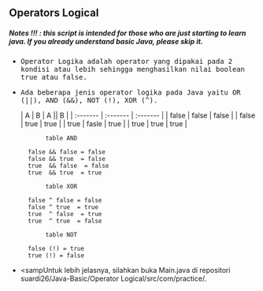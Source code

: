 ## Operators Logical
##### Notes !!! : this script is intended for those who are just starting to learn java. If you already understand basic Java, please skip it.

- <samp>Operator Logika adalah operator yang dipakai pada 2 kondisi atau lebih sehingga menghasilkan nilai boolean true atau false.</samp>

- <samp>Ada beberapa jenis operator logika pada Java yaitu OR (||), AND (&&), NOT (!), XOR (^).</samp>
   
  |    A     |    B     |  A || B  |
  | :------- | :------- | :------- |
  | false    | false    | false    |
  | false    | true     | true     |
  | true     | fasle    | true     |
  | true     | true     | true     |
        
             table AND

        false && false = false
        false && true  = false
        true  && false  = false
        true  && true  = true

             table XOR

        false ^ false = false
        false ^ true  = true
        true  ^ false  = true
        true  ^ true  = false

             table NOT
            
        false (!) = true
        true (!) = false
        
- <sampUntuk lebih jelasnya, silahkan buka Main.java di repositori suardi26/Java-Basic/Operator Logical/src/com/practice/.</samp>
